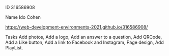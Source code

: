 ID 316586908 

Name Ido Cohen

https://web-development-environments-2021.github.io/316586908/

Tasks
    Add photos, Add a logo, Add an answer to a question, Add QRCode, Add a Like button, Add a link to Facebook and Instagram, Page design, Add PlayList.

